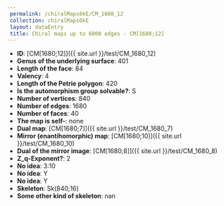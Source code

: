 ```yaml
--- 
 permalink: /chiralMaps6kE/CM_1680_12 
 collection: chiralMaps6kE
 layout: dataEntry
 title: Chiral maps up to 6000 edges - CM[1680;12]
---
```


- **ID**: [CM[1680;12]]({{ site.url }}/test/CM_1680_12)
- **Genus of the underlying surface**: 401
- **Length of the face**: 84
- **Valency**: 4
- **Length of the Petrie polygon**: 420
- **Is the automorphism group solvable?**: S
- **Number of vertices**: 840
- **Number of edges**: 1680
- **Number of faces**: 40
- **The map is self-**: none
- **Dual map**: [CM[1680;7]]({{ site.url }}/test/CM_1680_7)
- **Mirror (enantihomorphic) map**: [CM[1680;10]]({{ site.url }}/test/CM_1680_10)
- **Dual of the mirror image**: [CM[1680;8]]({{ site.url }}/test/CM_1680_8)
- **Z_q-Exponent?**: 2
- **No idea**:  3:10
- **No idea**: Y
- **No idea**: Y
- **Skeleton**: Sk(840;16)
- **Some other kind of skeleton**: nan
